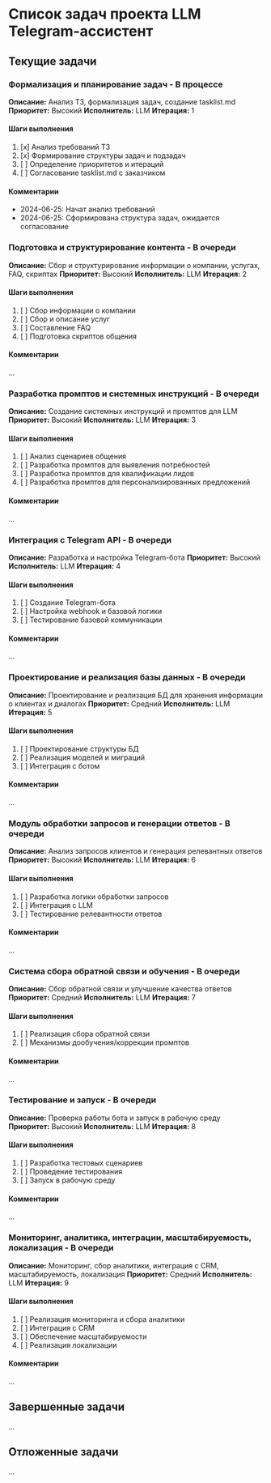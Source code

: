 # Список задач проекта LLM Telegram-ассистент

## Текущие задачи

### Формализация и планирование задач - В процессе
**Описание:** Анализ ТЗ, формализация задач, создание tasklist.md
**Приоритет:** Высокий
**Исполнитель:** LLM
**Итерация:** 1

#### Шаги выполнения
1. [x] Анализ требований ТЗ
2. [x] Формирование структуры задач и подзадач
3. [ ] Определение приоритетов и итераций
4. [ ] Согласование tasklist.md с заказчиком

#### Комментарии
- 2024-06-25: Начат анализ требований
- 2024-06-25: Сформирована структура задач, ожидается согласование

### Подготовка и структурирование контента - В очереди
**Описание:** Сбор и структурирование информации о компании, услугах, FAQ, скриптах
**Приоритет:** Высокий
**Исполнитель:** LLM
**Итерация:** 2

#### Шаги выполнения
1. [ ] Сбор информации о компании
2. [ ] Сбор и описание услуг
3. [ ] Составление FAQ
4. [ ] Подготовка скриптов общения

#### Комментарии
...

### Разработка промптов и системных инструкций - В очереди
**Описание:** Создание системных инструкций и промптов для LLM
**Приоритет:** Высокий
**Исполнитель:** LLM
**Итерация:** 3

#### Шаги выполнения
1. [ ] Анализ сценариев общения
2. [ ] Разработка промптов для выявления потребностей
3. [ ] Разработка промптов для квалификации лидов
4. [ ] Разработка промптов для персонализированных предложений

#### Комментарии
...

### Интеграция с Telegram API - В очереди
**Описание:** Разработка и настройка Telegram-бота
**Приоритет:** Высокий
**Исполнитель:** LLM
**Итерация:** 4

#### Шаги выполнения
1. [ ] Создание Telegram-бота
2. [ ] Настройка webhook и базовой логики
3. [ ] Тестирование базовой коммуникации

#### Комментарии
...

### Проектирование и реализация базы данных - В очереди
**Описание:** Проектирование и реализация БД для хранения информации о клиентах и диалогах
**Приоритет:** Средний
**Исполнитель:** LLM
**Итерация:** 5

#### Шаги выполнения
1. [ ] Проектирование структуры БД
2. [ ] Реализация моделей и миграций
3. [ ] Интеграция с ботом

#### Комментарии
...

### Модуль обработки запросов и генерации ответов - В очереди
**Описание:** Анализ запросов клиентов и генерация релевантных ответов
**Приоритет:** Высокий
**Исполнитель:** LLM
**Итерация:** 6

#### Шаги выполнения
1. [ ] Разработка логики обработки запросов
2. [ ] Интеграция с LLM
3. [ ] Тестирование релевантности ответов

#### Комментарии
...

### Система сбора обратной связи и обучения - В очереди
**Описание:** Сбор обратной связи и улучшение качества ответов
**Приоритет:** Средний
**Исполнитель:** LLM
**Итерация:** 7

#### Шаги выполнения
1. [ ] Реализация сбора обратной связи
2. [ ] Механизмы дообучения/коррекции промптов

#### Комментарии
...

### Тестирование и запуск - В очереди
**Описание:** Проверка работы бота и запуск в рабочую среду
**Приоритет:** Высокий
**Исполнитель:** LLM
**Итерация:** 8

#### Шаги выполнения
1. [ ] Разработка тестовых сценариев
2. [ ] Проведение тестирования
3. [ ] Запуск в рабочую среду

#### Комментарии
...

### Мониторинг, аналитика, интеграции, масштабируемость, локализация - В очереди
**Описание:** Мониторинг, сбор аналитики, интеграция с CRM, масштабируемость, локализация
**Приоритет:** Средний
**Исполнитель:** LLM
**Итерация:** 9

#### Шаги выполнения
1. [ ] Реализация мониторинга и сбора аналитики
2. [ ] Интеграция с CRM
3. [ ] Обеспечение масштабируемости
4. [ ] Реализация локализации

#### Комментарии
...

## Завершенные задачи

...

## Отложенные задачи

... 